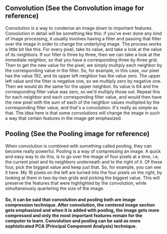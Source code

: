 ## Convolution (See the Convolution image for reference)
Convolution is a way to condense an image down to important features. Convolution in detail will be something like this: if you've ever done any kind of image processing, it usually involves having a filter and passing that filter over the image in order to change the underlying image. The process works a little bit like this. For every pixel, take its value, and take a look at the value of its neighbors. If our filter is three by three, then we can take a look at the immediate neighbor, so that you have a corresponding three by three grid. Then to get the new value for the pixel, we simply multiply each neighbor by the corresponding value in the filter. So, for example, in this case, our pixel has the value 192, and its upper left neighbor has the value zero. The upper left value and the filter is negative one, so we multiply zero by negative one. Then we would do the same for the upper neighbor. Its value is 64 and the corresponding filter value was zero, so we'd multiply those out. Repeat this for each neighbor and each corresponding filter value, and would then have the new pixel with the sum of each of the neighbor values multiplied by the corresponding filter value, and that's a convolution. It's really as simple as that. The idea here is that some convolutions will change the image in such a way that certain features in the image get emphasized. 

## Pooling (See the Pooling image for reference)
When convolution is combined with something called pooling, they can become really powerful. Pooling is a way of compressing an image. A quick and easy way to do this, is to go over the image of four pixels at a time, i.e, the current pixel and its neighbors underneath and to the right of it. Of these four, pick the biggest value and keep just that. So, for example, you can see it here. My 16 pixels on the left are turned into the four pixels on the right, by looking at them in two-by-two grids and picking the biggest value. This will preserve the features that were highlighted by the convolution, while simultaneously quartering the size of the image.

#### So, it can be said that convolution and pooling both are image compression technique. After convolution, the centered image section gets emphasized and when it is added with pooling, the image gets more compressed and only the most important features remain for the computer to learn. Convolution and pooling can be said as more sophisticated PCA (Principal Component Analysis) technique.
